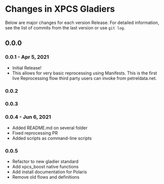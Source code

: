 # Changes in XPCS Gladiers


Below are major changes for each version Release. For detailed information,
see the list of commits from the last version or use `git log`.

## 0.0.0

### 0.0.1 - Apr 5, 2021

- Initial Release!
- This allows for very basic reprocessing using Manifests. This is the first live
Reprocessing flow third party users can invoke from petreldata.net.

### 0.0.2

### 0.0.3

### 0.0.4 - Jun 6, 2021

- Added README.md on several folder
- Fixed reprocessing PR
- Added scripts as command-line scripts

### 0.0.5

- Refactor to new gladier standard
- Add xpcs_boost native functions
- Add install documentation for Polaris
- Remove old flows and definitions
